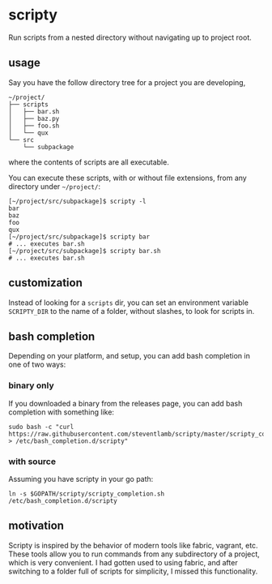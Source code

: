 # scripty

Run scripts from a nested directory without navigating up to project root.

## usage

Say you have the follow directory tree for a project you are developing, 

```
~/project/
├── scripts
│   ├── bar.sh
│   ├── baz.py
│   ├── foo.sh
│   └── qux
└── src
    └── subpackage
```

where the contents of scripts are all executable.

You can execute these scripts, with or without file extensions, from any directory under `~/project/`:
```
[~/project/src/subpackage]$ scripty -l
bar
baz
foo
qux
[~/project/src/subpackage]$ scripty bar
# ... executes bar.sh
[~/project/src/subpackage]$ scripty bar.sh
# ... executes bar.sh

```

## customization

Instead of looking for a `scripts` dir, you can set an environment variable `SCRIPTY_DIR` to the name
of a folder, without slashes, to look for scripts in.

## bash completion

Depending on your platform, and setup, you can add bash completion in one of two ways:

### binary only

If you downloaded a binary from the releases page, you can add bash completion with something like:
```shell
sudo bash -c "curl https://raw.githubusercontent.com/steventlamb/scripty/master/scripty_completion.sh > /etc/bash_completion.d/scripty"
```

### with source

Assuming you have scripty in your go path:

```shell
ln -s $GOPATH/scripty/scripty_completion.sh /etc/bash_completion.d/scripty
```

## motivation

Scripty is inspired by the behavior of modern tools like fabric, vagrant, etc.
These tools allow you to run commands from any subdirectory of a project, which is very 
convenient. I had gotten used to using fabric, and after switching to a folder full of
scripts for simplicity, I missed this functionality.

